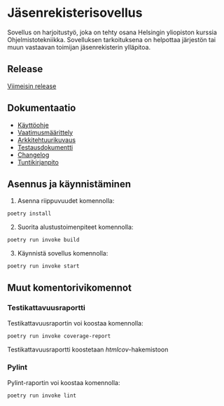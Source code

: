 # Jäsenrekisterisovellus

Sovellus on harjoitustyö, joka on tehty osana Helsingin yliopiston kurssia Ohjelmistotekniikka. Sovelluksen tarkoituksena on helpottaa järjestön tai muun vastaavan toimijan jäsenrekisterin ylläpitoa.

## Release

[Viimeisin release](https://github.com/iisakhaukkala/ot-harjoitustyo/releases/tag/v1.0.0)

## Dokumentaatio

- [Käyttöohje](https://github.com/iisakhaukkala/ot-harjoitustyo/blob/master/dokumentaatio/kayttoohje.md)
- [Vaatimusmäärittely](https://github.com/iisakhaukkala/ot-harjoitustyo/blob/master/dokumentaatio/vaatimusmaarittely.md)
- [Arkkitehtuurikuvaus](https://github.com/iisakhaukkala/ot-harjoitustyo/blob/master/dokumentaatio/arkkitehtuuri.md)
- [Testausdokumentti](https://github.com/iisakhaukkala/ot-harjoitustyo/blob/master/dokumentaatio/testaus.md)
- [Changelog](https://github.com/iisakhaukkala/ot-harjoitustyo/blob/master/dokumentaatio/changelog.md)
- [Tuntikirjanpito](https://github.com/iisakhaukkala/ot-harjoitustyo/blob/master/dokumentaatio/tuntikirjanpito.md)
 
## Asennus ja käynnistäminen

1. Asenna riippuvuudet komennolla:

```bash
poetry install
```

2. Suorita alustustoimenpiteet komennolla:

```bash
poetry run invoke build
```

3. Käynnistä sovellus komennolla:

```bash
poetry run invoke start
```

## Muut komentorivikomennot

### Testikattavuusraportti

Testikattavuusraportin voi koostaa komennolla:

```bash
poetry run invoke coverage-report
```

Testikattavuusraportti koostetaan _htmlcov_-hakemistoon

### Pylint

Pylint-raportin voi koostaa komennolla: 

```bash
poetry run invoke lint
```
